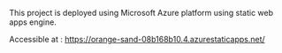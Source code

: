 This project is deployed using Microsoft Azure platform using static web apps engine.

Accessible at : https://orange-sand-08b168b10.4.azurestaticapps.net/
